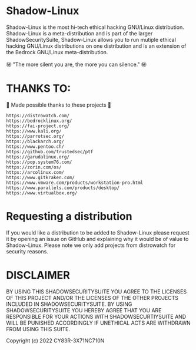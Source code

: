 # Shadow-Linux

Shadow-Linux is the most hi-tech ethical hacking GNU/Linux distribution. Shadow-Linux is a meta-distribution and is part of the larger ShadowSecuritySuite, Shadow-Linux allows you to run mutiple ethical hacking GNU/Linux distributions on one distribution and is an extension of the Bedrock GNU/Linux meta-distribution.

㊙️ "The more silent you are, the more you can silence." ㊙️

# THANKS TO:

💖 Made possible thanks to these projects 💖

```
https://distrowatch.com/
https://bedrocklinux.org/
https://fai-project.org/
https://www.kali.org/
https://parrotsec.org/
https://blackarch.org/
https://www.pentoo.ch/
https://github.com/trustedsec/ptf
https://garudalinux.org/
https://pop.system76.com/
https://zorin.com/os/
https://arcolinux.com/
https://www.gitkraken.com/
https://www.vmware.com/products/workstation-pro.html
https://www.parallels.com/products/desktop/
https://www.virtualbox.org/
```
# Requesting a distribution

If you would like a distribution to be added to Shadow-Linux please request it by opening an issue on GitHub and explaining why it would be of value to Shadow-Linux. Please note we only add projects from distrowatch for security reasons.

# DISCLAIMER

BY USING THIS SHADOWSECURITYSUITE YOU AGREE TO THE LICENSES OF THIS PROJECT AND/OR THE LICENSES OF THE OTHER PROJECTS INCLUDED IN SHADOWSECURITYSUITE. BY USING SHADOWSECURITYSUITE YOU HEREBY AGREE THAT YOU ARE RESPONSIBLE FOR YOUR ACTIONS WITH SHADOWSECURTIYSUITE AND WILL BE PUNISHED ACCORDINGLY IF UNETHICAL ACTS ARE WITHDRAWN FROM USING THIS SUITE. 

Copyright (c) 2022 CY83R-3X71NC710N
